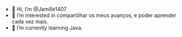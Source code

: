 - 👋 Hi, I’m @Jamille1407
- 👀 I’m interested in  compartilhar  os meus avanços, e poder aprender cada vez mais.
- 🌱 I’m currently learning  Java.

<!---
Jamille1407/Jamille1407 is a ✨ special ✨ repository because its `README.md` (this file) appears on your GitHub profile.
You can click the Preview link to take a look at your changes.
--->
